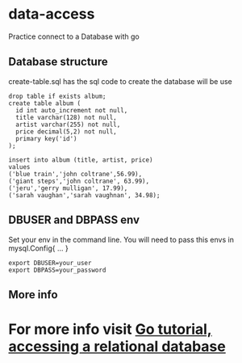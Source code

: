 # data-access
Practice connect to a Database with go

## Database structure
create-table.sql has the sql code to create the database will be use
~~~
drop table if exists album;
create table album (
  id int auto_increment not null,
  title varchar(128) not null,
  artist varchar(255) not null,
  price decimal(5,2) not null,
  primary key('id')
);

insert into album (title, artist, price)
values
('blue train','john coltrane',56.99),
('giant steps','john coltrane', 63.99),
('jeru','gerry mulligan', 17.99),
('sarah vaughan','sarah vaughnan', 34.98);
~~~

## DBUSER and DBPASS env
Set your env in the command line.
You will need to pass this envs in mysql.Config{ ... }
~~~
export DBUSER=your_user
export DBPASS=your_password
~~~

## More info
For more info visit [Go tutorial, accessing a relational database](https://go.dev/doc/tutorial/database-access)
=======
